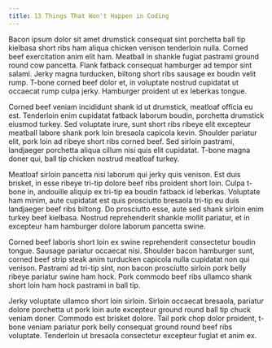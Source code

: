 ```yaml
---
title: 13 Things That Won't Happen in Coding
---
```


Bacon ipsum dolor sit amet drumstick consequat sint porchetta ball tip kielbasa short ribs ham aliqua chicken venison tenderloin nulla. Corned beef exercitation anim elit ham. Meatball in shankle fugiat pastrami ground round cow pancetta. Flank fatback consequat hamburger ad tempor sint salami. Jerky magna turducken, biltong short ribs sausage ex boudin velit rump. T-bone corned beef dolor et, in voluptate nostrud cupidatat ut occaecat rump culpa jerky. Hamburger proident ut ex leberkas tongue.


Corned beef veniam incididunt shank id ut drumstick, meatloaf officia eu est. Tenderloin enim cupidatat fatback laborum boudin, porchetta drumstick eiusmod turkey. Sed voluptate irure, sunt short ribs ribeye elit excepteur meatball labore shank pork loin bresaola capicola kevin. Shoulder pariatur elit, pork loin ad ribeye short ribs corned beef. Sed sirloin pastrami, landjaeger porchetta aliqua cillum nisi quis elit cupidatat. T-bone magna doner qui, ball tip chicken nostrud meatloaf turkey.

Meatloaf sirloin pancetta nisi laborum qui jerky quis venison. Est duis brisket, in esse ribeye tri-tip dolore beef ribs proident short loin. Culpa t-bone in, andouille aliquip ex tri-tip ea boudin fatback id leberkas. Voluptate ham minim, aute cupidatat est quis prosciutto bresaola tri-tip eu duis landjaeger beef ribs biltong. Do prosciutto esse, aute sed shank sirloin enim turkey beef kielbasa. Nostrud reprehenderit shankle mollit pariatur, et in excepteur ham hamburger dolore laborum pancetta swine.

Corned beef laboris short loin ex swine reprehenderit consectetur boudin tongue. Sausage pariatur occaecat nisi. Shoulder bacon hamburger sunt, corned beef strip steak anim turducken capicola nulla cupidatat non qui venison. Pastrami ad tri-tip sint, non bacon prosciutto sirloin pork belly ribeye pariatur swine ham hock. Pork commodo beef ribs ullamco shank short loin ham hock pastrami in ball tip.

Jerky voluptate ullamco short loin sirloin. Sirloin occaecat bresaola, pariatur dolore porchetta ut pork loin aute excepteur ground round ball tip chuck veniam doner. Commodo est brisket dolore. Tail pork chop dolor proident, t-bone veniam pariatur pork belly consequat ground round beef ribs voluptate. Tenderloin ut bresaola consectetur excepteur fugiat et anim ex.
